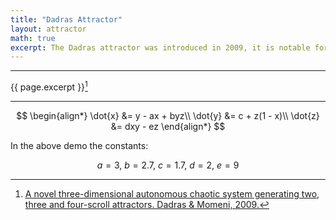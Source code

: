 ```yaml
---
title: "Dadras Attractor"
layout: attractor
math: true
excerpt: The Dadras attractor was introduced in 2009, it is notable for the ability to generate two, three, or four-scroll (or "winged") attractors by varying one parameter.
---
```


---

{{ page.excerpt }}[^1]

---

$$
\begin{align*}
\dot{x} &= y - ax + byz\\
\dot{y} &= c + z(1 - x)\\
\dot{z} &= dxy - ez
\end{align*}
$$

<div class="center" markdown="1">
In the above demo the constants:

$$
a = 3,\ b = 2.7,\ c = 1.7,\ d = 2,\ e = 9
$$
</div>

[^1]: [A novel three-dimensional autonomous chaotic system generating two, three and four-scroll attractors. Dadras & Momeni, 2009.](https://doi.org/10.1016/j.physleta.2009.07.088)

<script type="text/x-fragment-shader" id="update-vs">
#version 300 es
precision highp float;

uniform float u_Consts[6];
uniform float u_Speed;
uniform sampler2D u_RgbNoise;

in vec3 i_Position;

out vec3 v_Position;

vec3 get_velocity()
{
    return vec3(
        i_Position.y - u_Consts[0] * i_Position.x + u_Consts[1] * i_Position.y * i_Position.z,
        u_Consts[2] * i_Position.y + (1. - i_Position.x) * i_Position.z,
        u_Consts[3] * i_Position.x * i_Position.y - u_Consts[4] * i_Position.z
    );
}

void main()
{
    vec3 pos = i_Position + get_velocity() * u_Speed;

    ivec2 uv = ivec2(int(i_Position[0]) % 512, int(i_Position[1]) % 512);
    vec3 noise = (texelFetch(u_RgbNoise, uv, 0).rgb / 255.);

    pos = mix(pos, noise, float(length(pos) > 25.));
    pos += noise * 2.;

    v_Position = pos;
}
</script>
